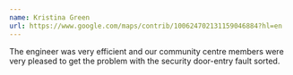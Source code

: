 ```yaml
---
name: Kristina Green
url: https://www.google.com/maps/contrib/100624702131159046884?hl=en
---
```


The engineer was very efficient and our community centre members were very pleased to get the problem with the security door-entry fault sorted.

